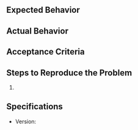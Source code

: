 ## Expected Behavior


## Actual Behavior


## Acceptance Criteria

## Steps to Reproduce the Problem

  1.

## Specifications

  - Version:
